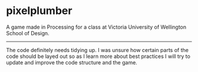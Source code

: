 pixelplumber
============

A game made in Processing for a class at Victoria University of Wellington School of Design.

---

The code definitely needs tidying up. I was unsure how certain parts of the code should be layed out so as I learn more about best practices I will try to update and improve the code structure and the game.
